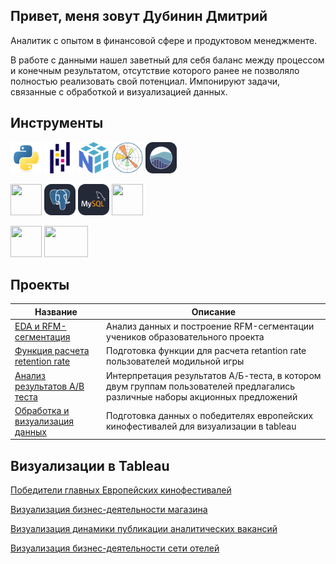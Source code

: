 ## Привет, меня зовут Дубинин Дмитрий

Аналитик с опытом в финансовой сфере и продуктовом менеджменте.

В работе с данными нашел заветный для себя баланс между процессом и конечным результатом, отсутствие которого ранее не позволяло полностью реализовать свой потенциал. 
Импонируют задачи,  связанные с обработкой и визуализацией данных. 

## Инструменты

<img src="https://github.com/devicons/devicon/blob/master/icons/python/python-original.svg" width="50" height="50"> <img src="https://github.com/devicons/devicon/blob/master/icons/pandas/pandas-original.svg" width="50" height="50"> <img src="https://github.com/devicons/devicon/blob/master/icons/numpy/numpy-original.svg" width="50" height="50"> <img src="https://github.com/devicons/devicon/blob/master/icons/matplotlib/matplotlib-original.svg" width="50" height="50"> <img src="https://github.com/LelouchFR/skill-icons/blob/main/assets/seaborn-auto.svg" width="50" height="50">

<img src="https://user-images.githubusercontent.com/22622770/116547188-4272a780-a8fb-11eb-89e1-e466aa6fd00c.png" width="50" height="50"> <img src="https://github.com/tandpfun/skill-icons/blob/main/icons/PostgreSQL-Dark.svg" width="50" height="50"> <img src="https://github.com/tandpfun/skill-icons/blob/main/icons/MySQL-Dark.svg" width="50" height="50"> <img src="https://github.com/user-attachments/assets/2d9c62ab-3d1f-4c7f-bd76-14a85c05b7e2" width="50" height="50">

<img src="https://github.com/user-attachments/assets/3c9a4296-ef59-4baf-9b90-07741fce278f" width="50" height="50"> <img src="https://github.com/user-attachments/assets/e701e32f-8756-458b-84bb-753144da1b73" width="70" height="50">

## Проекты

| Название | Описание  |
| ------------- | ------------- |
| [EDA и RFM-сегментация](https://github.com/DVDinTheWoods/e-learning-data-analysis)| Анализ данных и построение RFM-сегментации учеников образовательного проекта|
| [Функция расчета retention rate](https://github.com/DVDinTheWoods/retention_function)| Подготовка функции для расчета retantion rate пользователей модильной игры| 
| [Анализ результатов A/B теста](https://github.com/DVDinTheWoods/mobile_game_ab-testing_results) |Интерпретация результатов А/Б-теста, в котором двум группам пользователей предлагались различные наборы акционных предложений|
| [Обработка и визуализация данных](https://github.com/DVDinTheWoods/european_film_festival_data) | Подготовка данных о победителях европейских кинофестивалей для визуализации в tableau|

## Визуализации в Tableau

[Победители главных Европейских кинофестивалей](https://public.tableau.com/views/MajorEuropeanfilmfestivalswinners/Dashboard1?:language=en-US&:sid=&:redirect=auth&:display_count=n&:origin=viz_share_link)

[Визуализация бизнес-деятельности магазина](https://public.tableau.com/views/Superstore_Dashboard_17282902581060/Dashboard2?:language=en-US&:sid=&:redirect=auth&:display_count=n&:origin=viz_share_link)

[Визуализация динамики публикации аналитических вакансий](https://public.tableau.com/views/Karpov_Courses_Task_2_HH/Dashboard1?:language=en-US&:sid=&:redirect=auth&:display_count=n&:origin=viz_share_link)

[Визуализация бизнес-деятельности сети отелей](https://public.tableau.com/views/Hotels_Dashboard/Dashboard?:language=en-US&:sid=&:redirect=auth&:display_count=n&:origin=viz_share_link)

<!--
**DVDinTheWoods/DVDinTheWoods** is a ✨ _special_ ✨ repository because its `README.md` (this file) appears on your GitHub profile.

Here are some ideas to get you started:

- 🔭 I’m currently working on ...
- 🌱 I’m currently learning ...
- 👯 I’m looking to collaborate on ...
- 🤔 I’m looking for help with ...
- 💬 Ask me about ...
- 📫 How to reach me: ...
- 😄 Pronouns: ...
- ⚡ Fun fact: ...
-->
